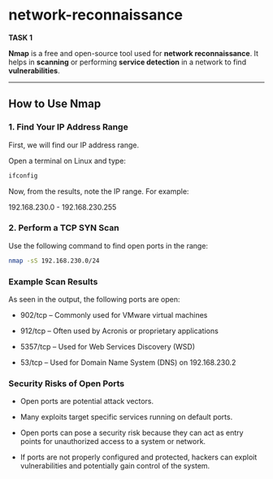 # network-reconnaissance
**TASK 1**

**Nmap** is a free and open-source tool used for **network reconnaissance**. It helps in **scanning** or performing **service detection** in a network to find **vulnerabilities**.

---

## How to Use Nmap

### 1. Find Your IP Address Range

First, we will find our IP address range.

Open a terminal on Linux and type:

```bash
ifconfig
```

Now, from the results, note the IP range. For example:

192.168.230.0 - 192.168.230.255

### 2. Perform a TCP SYN Scan
Use the following command to find open ports in the range:

```bash
nmap -sS 192.168.230.0/24
```

### Example Scan Results
As seen in the output, the following ports are open:

- 902/tcp – Commonly used for VMware virtual machines

- 912/tcp – Often used by Acronis or proprietary applications

- 5357/tcp – Used for Web Services Discovery (WSD)

- 53/tcp – Used for Domain Name System (DNS) on 192.168.230.2

### Security Risks of Open Ports
- Open ports are potential attack vectors.

- Many exploits target specific services running on default ports.

- Open ports can pose a security risk because they can act as entry points for unauthorized access to a system or network.

- If ports are not properly configured and protected, hackers can exploit vulnerabilities and potentially gain control of the system.
